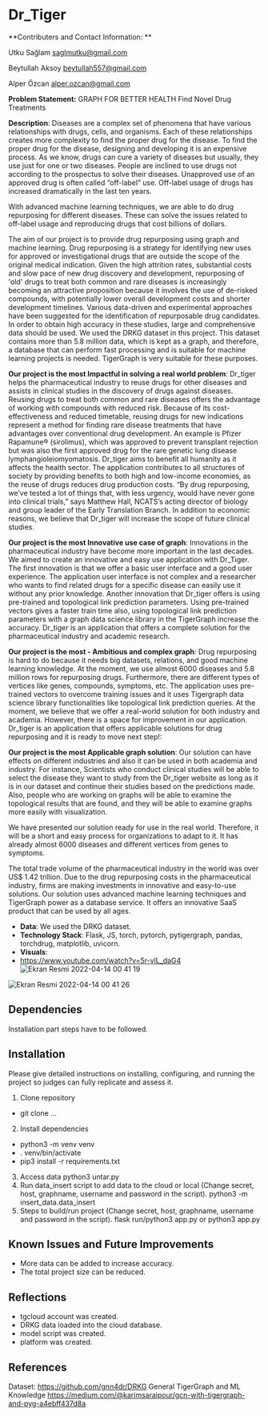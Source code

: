 # Dr_Tiger
**Contributers and Contact Information: **

Utku Sağlam saglmutku@gmail.com

Beytullah Aksoy beytullah557@gmail.com

Alper Özcan alper.ozcan@gmail.com

**Problem Statement:**
GRAPH FOR BETTER HEALTH
Find Novel Drug Treatments

**Description**:
Diseases are a complex set of phenomena that have various relationships with drugs, cells, and organisms. Each of these relationships creates more complexity to find the proper drug for the disease. To find the proper drug for the disease, designing and developing it is an expensive process. As we know, drugs can cure a variety of diseases but usually, they use just for one or two diseases. People are inclined to use drugs not according to the prospectus to solve their diseases. Unapproved use of an approved drug is often called “off-label” use. Off-label usage of drugs has increased dramatically in the last ten years. 

With advanced machine learning techniques, we are able to do drug repurposing for different diseases. These can solve the issues related to off-label usage and reproducing drugs that cost billions of dollars.

The aim of our project is to provide drug repurposing using graph and machine learning. Drug repurposing is a strategy for identifying new uses for approved or investigational drugs that are outside the scope of the original medical indication. Given the high attrition rates, substantial costs and slow pace of new drug discovery and development, repurposing of 'old' drugs to treat both common and rare diseases is increasingly becoming an attractive proposition because it involves the use of de-risked compounds, with potentially lower overall development costs and shorter development timelines. Various data-driven and experimental approaches have been suggested for the identification of repurposable drug candidates.
In order to obtain high accuracy in these studies, large and comprehensive data should be used. We used the DRKG dataset in this project. This dataset contains more than 5.8 million data, which is kept as a graph, and therefore, a database that can perform fast processing and is suitable for machine learning projects is needed. TigerGraph is very suitable for these purposes.


**Our project is the most Impactful in solving a real world problem**:
Dr_tiger helps the pharmaceutical industry to reuse drugs for other diseases and assists in clinical studies in the discovery of drugs against diseases.
Reusing drugs to treat both common and rare diseases offers the advantage of working with compounds with reduced risk. Because of its cost-effectiveness and reduced timetable, reusing drugs for new indications represent a method for finding rare disease treatments that have advantages over conventional drug development. An example is Pfizer Rapamune® (sirolimus), which was approved to prevent transplant rejection but was also the first approved drug for the rare genetic lung disease lymphangioleiomyomatosis.
Dr_tiger aims to benefit all humanity as it affects the health sector.
The application contributes to all structures of society by providing benefits to both high and low-income economies, as the reuse of drugs reduces drug production costs.
“By drug repurposing, we’ve tested a lot of things that, with less urgency, would have never gone into clinical trials,” says Matthew Hall, NCATS’s acting director of biology and group leader of the Early Translation Branch. 
In addition to economic reasons, we believe that Dr_tiger will increase the scope of future clinical studies.

**Our project is the most Innovative use case of graph**:
Innovations in the pharmaceutical industry have become more important in the last decades. We aimed to create an innovative and easy use application with Dr_Tiger. The first innovation is that we offer a basic user interface and a good user experience. The application user interface is not complex and a researcher who wants to find related drugs for a specific disease can easily use it without any prior knowledge. Another innovation that Dr_tiger offers is using pre-trained and topological link prediction parameters. Using pre-trained vectors gives a faster train time also, using topological link prediction parameters with a graph data science library in the TigerGraph increase the accuracy.
Dr_tiger is an application that offers a complete solution for the pharmaceutical industry and academic research.

**Our project is the most - Ambitious and complex graph**:
Drug repurposing is hard to do because it needs big datasets, relations, and good machine learning knowledge. At the moment, we use almost 6000 diseases and 5.8 million rows for repurposing drugs. Furthermore,
there are different types of vertices like genes, compounds, symptoms, etc. The application uses pre-trained vectors to overcome training issues and it uses Tigergraph data science library functionalities like topological link prediction queries. 
At the moment, we believe that we offer a real-world solution for both industry and academia. However, there is a space for improvement in our application.
Dr_tiger is an application that offers applicable solutions for drug repurposing and it is ready to move next step!:

**Our project is the most Applicable graph solution**:
Our solution can have effects on different industries and also it can be used in both academia and industry. For instance, Scientists who conduct clinical studies will be able to select the disease they want to study from the Dr_tiger website as long as it is in our dataset and continue their studies based on the predictions made. Also, people who are working on graphs will be able to examine the topological results that are found, and they will be able to examine graphs more easily with visualization.

We have presented our solution ready for use in the real world. Therefore, it will be a short and easy process for organizations to adapt to it. It has already almost 6000 diseases and different vertices from genes to symptoms.

The total trade volume of the pharmaceutical industry in the world was over US$ 1.42 trillion. Due to the drug repurposing costs in the pharmaceutical industry, firms are making investments in innovative and easy-to-use solutions. Our solution uses advanced machine learning techniques and TigerGraph power as a database service. It offers an innovative SaaS product that can be used by all ages.


- **Data**:
  We used the DRKG dataset.
- **Technology Stack**:
  Flask, JS, torch, pytorch, pytigergraph, pandas, torchdrug, matplotlib, uvicorn.
- **Visuals**:
-  https://www.youtube.com/watch?v=5r-vlL_daG4
![Ekran Resmi 2022-04-14 00 41 19](https://user-images.githubusercontent.com/58150504/163575916-51990326-055e-4621-9a22-8952c5e839e9.png)

![Ekran Resmi 2022-04-14 00 41 26](https://user-images.githubusercontent.com/58150504/163575952-970e947b-4933-4f16-a17a-f4b76a2709fd.png)

## Dependencies
  Installation part steps have to be followed.

## Installation

Please give detailed instructions on installing, configuring, and running the project so judges can fully replicate and assess it. 
1. Clone repository
  * git clone ...
2. Install dependencies
  * python3 -m venv venv
  * . venv/bin/activate
  * pip3 install -r requirements.txt
3. Access data
  python3 untar.py
4. Run data_insert script to add data to the cloud or local (Change secret, host, graphname, username and password in the script).
  python3 -m insert_data.data_insert
6. Steps to build/run project (Change secret, host, graphname, username and password in the script).
  flask run/python3 app.py or python3 app.py

## Known Issues and Future Improvements
* More data can be added to increase accuracy.
* The total project size can be reduced.

## Reflections
* tgcloud account was created.
* DRKG data loaded into the cloud database.
* model script was created.
* platform was created.
## References
Dataset: https://github.com/gnn4dr/DRKG
General TigerGraph and ML Knowledge https://medium.com/@karimsaraipour/gcn-with-tigergraph-and-pyg-a4ebff437d8a
